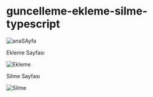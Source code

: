 # guncelleme-ekleme-silme-typescript

![anaSAyfa](https://github.com/evrenkoruk/guncelleme-ekleme-silme-typescript/blob/main/resimler/anasayfa.JPG)

Ekleme Sayfası

![Ekleme](https://github.com/evrenkoruk/guncelleme-ekleme-silme-typescript/blob/main/resimler/ekleme.JPG)

Silme Sayfası

![Silme](https://github.com/evrenkoruk/guncelleme-ekleme-silme-typescript/blob/main/resimler/silme.JPG)
